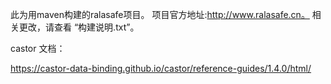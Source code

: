 此为用maven构建的ralasafe项目。
项目官方地址:http://www.ralasafe.cn。
相关更改，请查看 “构建说明.txt”。

castor 文档：

https://castor-data-binding.github.io/castor/reference-guides/1.4.0/html/

